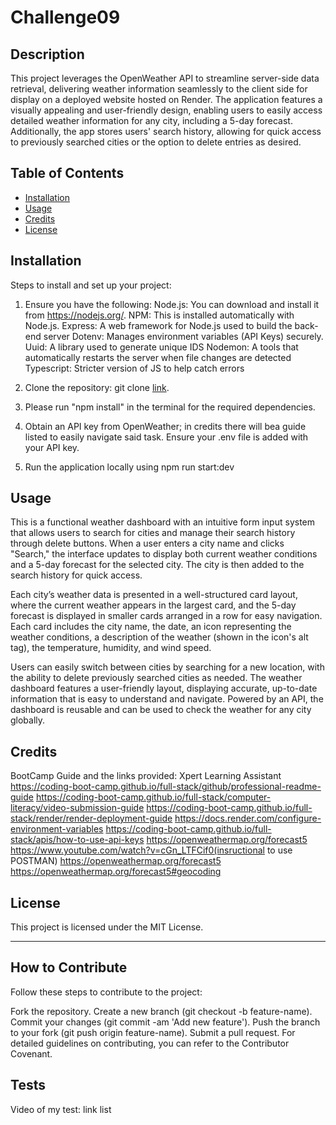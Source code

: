 # Challenge09

## Description
This project leverages the OpenWeather API to streamline server-side data retrieval, delivering weather information seamlessly to the client side for display on a deployed website hosted on Render. The application features a visually appealing and user-friendly design, enabling users to easily access detailed weather information for any city, including a 5-day forecast. Additionally, the app stores users' search history, allowing for quick access to previously searched cities or the option to delete entries as desired.

## Table of Contents
- [Installation](#installation)
- [Usage](#usage)
- [Credits](#credits)
- [License](#license)

## Installation

Steps to install and set up your project:
1. Ensure you have the following:
   Node.js: You can download and install it from https://nodejs.org/.
   NPM: This is installed automatically with Node.js.
   Express: A web framework for Node.js used to build the back-end server 
   Dotenv: Manages environment variables (API Keys) securely. 
   Uuid: A library used to generate unique IDS
   Nodemon: A tools that automatically restarts the server when file changes are detected
   Typescript: Stricter version of JS to help catch errors
   
2. Clone the repository: git clone [link](https://github.com/McMulle20/mod09).

3. Please run "npm install" in the terminal for the required dependencies.

4. Obtain an API key from OpenWeather; in credits there will bea guide      listed to easily navigate said task. Ensure your .env file is added with your API key.

5. Run the application locally using npm run start:dev

## Usage

This is a functional weather dashboard with an intuitive form input system that allows users to search for cities and manage their search history through delete buttons. When a user enters a city name and clicks "Search," the interface updates to display both current weather conditions and a 5-day forecast for the selected city. The city is then added to the search history for quick access.

Each city’s weather data is presented in a well-structured card layout, where the current weather appears in the largest card, and the 5-day forecast is displayed in smaller cards arranged in a row for easy navigation. Each card includes the city name, the date, an icon representing the weather conditions, a description of the weather (shown in the icon's alt tag), the temperature, humidity, and wind speed.

Users can easily switch between cities by searching for a new location, with the ability to delete previously searched cities as needed. The weather dashboard features a user-friendly layout, displaying accurate, up-to-date information that is easy to understand and navigate. Powered by an API, the dashboard is reusable and can be used to check the weather for any city globally.

## Credits

BootCamp Guide and the links provided: 
Xpert Learning Assistant 
https://coding-boot-camp.github.io/full-stack/github/professional-readme-guide https://coding-boot-camp.github.io/full-stack/computer-literacy/video-submission-guide
https://coding-boot-camp.github.io/full-stack/render/render-deployment-guide
https://docs.render.com/configure-environment-variables
https://coding-boot-camp.github.io/full-stack/apis/how-to-use-api-keys
https://openweathermap.org/forecast5
https://www.youtube.com/watch?v=cGn_LTFCif0(insructional to use POSTMAN)
https://openweathermap.org/forecast5
https://openweathermap.org/forecast5#geocoding


## License

This project is licensed under the MIT License.

---
## How to Contribute

Follow these steps to contribute to the project:

Fork the repository.
Create a new branch (git checkout -b feature-name).
Commit your changes (git commit -am 'Add new feature').
Push the branch to your fork (git push origin feature-name).
Submit a pull request. For detailed guidelines on contributing, you can refer to the Contributor Covenant.

## Tests

Video of my test: link list
